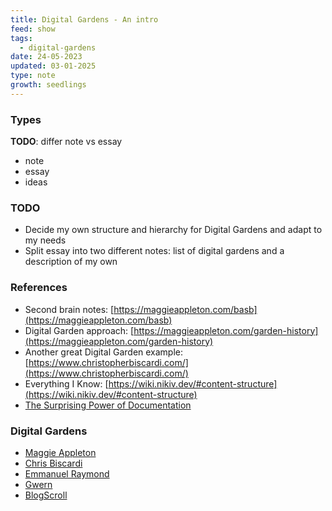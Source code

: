```yaml
---
title: Digital Gardens - An intro
feed: show
tags:
  - digital-gardens
date: 24-05-2023
updated: 03-01-2025
type: note
growth: seedlings
---
```


### Types

**TODO**: differ note vs essay

- note
- essay
- ideas

### TODO

- Decide my own structure and hierarchy for Digital Gardens and adapt to my needs
- Split essay into two different notes: list of digital gardens and a description of my own

### References
- Second brain notes: [https://maggieappleton.com/basb](https://maggieappleton.com/basb)
- Digital Garden approach: [https://maggieappleton.com/garden-history](https://maggieappleton.com/garden-history)
- Another great Digital Garden example: [https://www.christopherbiscardi.com/](https://www.christopherbiscardi.com/)
- Everything I Know: [https://wiki.nikiv.dev/#content-structure](https://wiki.nikiv.dev/#content-structure)
- [The Surprising Power of Documentation](https://vadimkravcenko.com/shorts/proper-documentation/)

### Digital Gardens
- [Maggie Appleton](https://maggieappleton.com/garden-history)
- [Chris Biscardi](https://www.christopherbiscardi.com/)
- [Emmanuel Raymond](https://www.peoray.dev/)
- [Gwern](https://gwern.net/)
- [BlogScroll](https://blogscroll.com/)
